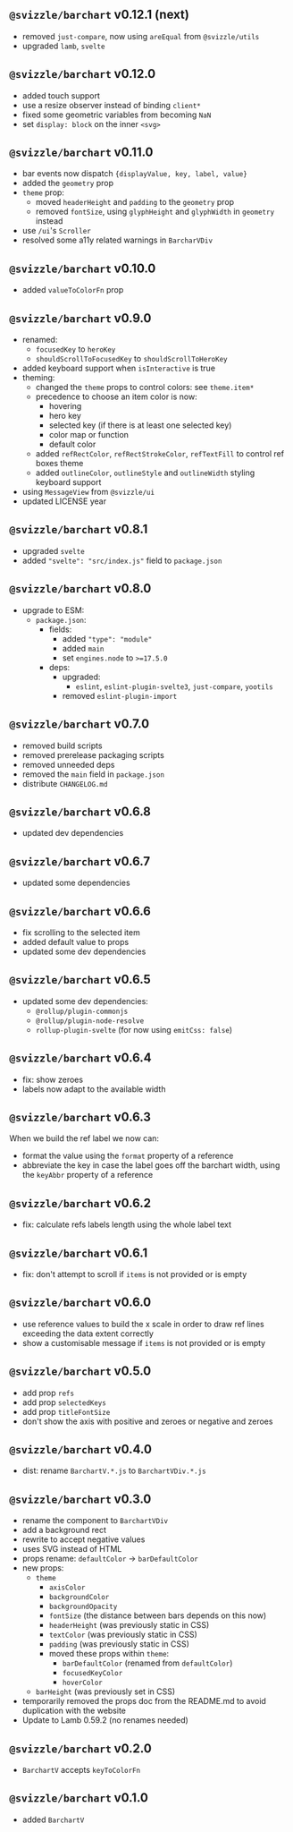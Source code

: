 ## `@svizzle/barchart` v0.12.1 (next)

- removed `just-compare`, now using `areEqual` from `@svizzle/utils`
- upgraded `lamb`, `svelte`

## `@svizzle/barchart` v0.12.0

- added touch support
- use a resize observer instead of binding `client*`
- fixed some geometric variables from becoming `NaN`
- set `display: block` on the inner `<svg>`

## `@svizzle/barchart` v0.11.0

- bar events now dispatch `{displayValue, key, label, value}`
- added the `geometry` prop
- `theme` prop:
	- moved `headerHeight` and `padding` to the `geometry` prop
	- removed `fontSize`, using `glyphHeight` and `glyphWidth` in `geometry` instead
- use `/ui`'s `Scroller`
- resolved some a11y related warnings in `BarcharVDiv`

## `@svizzle/barchart` v0.10.0

- added `valueToColorFn` prop

## `@svizzle/barchart` v0.9.0

- renamed:
	- `focusedKey` to `heroKey`
	- `shouldScrollToFocusedKey` to `shouldScrollToHeroKey`
- added keyboard support when `isInteractive` is true
- theming:
	- changed the `theme` props to control colors: see `theme.item*`
	- precedence to choose an item color is now:
		- hovering
		- hero key
		- selected key (if there is at least one selected key)
		- color map or function
		- default color
	- added `refRectColor`, `refRectStrokeColor`, `refTextFill` to control ref boxes theme
	- added `outlineColor`, `outlineStyle` and `outlineWidth` styling keyboard support
- using `MessageView` from `@svizzle/ui`
- updated LICENSE year

## `@svizzle/barchart` v0.8.1

- upgraded `svelte`
- added `"svelte": "src/index.js"` field to `package.json`

## `@svizzle/barchart` v0.8.0

- upgrade to ESM:
	- `package.json`:
		- fields:
			- added `"type": "module"`
			- added `main`
			- set `engines.node` to `>=17.5.0`
		- deps:
			- upgraded:
				- `eslint`, `eslint-plugin-svelte3`, `just-compare`, `yootils`
			- removed `eslint-plugin-import`

## `@svizzle/barchart` v0.7.0

- removed build scripts
- removed prerelease packaging scripts
- removed unneeded deps
- removed the `main` field in `package.json`
- distribute `CHANGELOG.md`

## `@svizzle/barchart` v0.6.8

- updated dev dependencies

## `@svizzle/barchart` v0.6.7

- updated some dependencies

## `@svizzle/barchart` v0.6.6

- fix scrolling to the selected item
- added default value to props
- updated some dev dependencies

## `@svizzle/barchart` v0.6.5

- updated some dev dependencies:
	- `@rollup/plugin-commonjs`
	- `@rollup/plugin-node-resolve`
	- `rollup-plugin-svelte` (for now using `emitCss: false`)

## `@svizzle/barchart` v0.6.4

- fix: show zeroes
- labels now adapt to the available width

## `@svizzle/barchart` v0.6.3

When we build the ref label we now can:
- format the value using the `format` property of a reference
- abbreviate the key in case the label goes off the barchart width, using the `keyAbbr` property of a reference

## `@svizzle/barchart` v0.6.2

- fix: calculate refs labels length using the whole label text

## `@svizzle/barchart` v0.6.1

- fix: don't attempt to scroll if `items` is not provided or is empty

## `@svizzle/barchart` v0.6.0

- use reference values to build the x scale in order to draw ref lines exceeding the data extent correctly
- show a customisable message if `items` is not provided or is empty

## `@svizzle/barchart` v0.5.0

- add prop `refs`
- add prop `selectedKeys`
- add prop `titleFontSize`
- don't show the axis with positive and zeroes or negative and zeroes

## `@svizzle/barchart` v0.4.0

- dist: rename `BarchartV.*.js` to `BarchartVDiv.*.js`

## `@svizzle/barchart` v0.3.0

- rename the component to `BarchartVDiv`
- add a background rect
- rewrite to accept negative values
- uses SVG instead of HTML
- props rename: `defaultColor` -> `barDefaultColor`
- new props:
	- `theme`
		- `axisColor`
		- `backgroundColor`
		- `backgroundOpacity`
		- `fontSize` (the distance between bars depends on this now)
		- `headerHeight` (was previously static in CSS)
		- `textColor` (was previously static in CSS)
		- `padding` (was previously static in CSS)
		- moved these props within `theme`:
			- `barDefaultColor` (renamed from `defaultColor`)
			- `focusedKeyColor`
			- `hoverColor`
	- `barHeight` (was previously set in CSS)
- temporarily removed the props doc from the README.md to avoid duplication with the website
- Update to Lamb 0.59.2 (no renames needed)

## `@svizzle/barchart` v0.2.0

- `BarchartV` accepts `keyToColorFn`

## `@svizzle/barchart` v0.1.0

- added `BarchartV`
